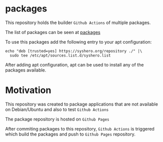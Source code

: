 # packages
This repository holds the builder `Github Actions` of multiple packages.

The list of packages can be seen at [packages](packages/)

To use this packages add the following entry to your apt configuration:
```
echo "deb [trusted=yes] https://syshero.org/repository ./" |\
  sudo tee /etc/apt/sources.list.d/syshero.list
```

After adding apt configuration, apt can be used to install any of the packages available.

# Motivation

This repository was created to package applications that are not available on Debian/Ubuntu and also to test `Github Actions`

The package repository is hosted on `Github Pages`

After commiting packages to this repository, `Github Actions` is triggered which build the packages and push to `Github Pages` repository.

